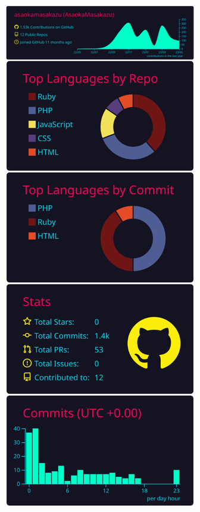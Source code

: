 [![](https://raw.githubusercontent.com/asaokamasakazu/asaokamasakazu/master/profile-summary-card-output/2077/0-profile-details.svg)](https://github.com/vn7n24fzkq/github-profile-summary-cards)
[![](https://raw.githubusercontent.com/asaokamasakazu/asaokamasakazu/master/profile-summary-card-output/2077/1-repos-per-language.svg)](https://github.com/vn7n24fzkq/github-profile-summary-cards)
[![](https://raw.githubusercontent.com/asaokamasakazu/asaokamasakazu/master/profile-summary-card-output/2077/2-most-commit-language.svg)](https://github.com/vn7n24fzkq/github-profile-summary-cards)
[![](https://raw.githubusercontent.com/asaokamasakazu/asaokamasakazu/master/profile-summary-card-output/2077/3-stats.svg)](https://github.com/vn7n24fzkq/github-profile-summary-cards)
[![](https://raw.githubusercontent.com/asaokamasakazu/asaokamasakazu/master/profile-summary-card-output/2077/4-productive-time.svg)](https://github.com/vn7n24fzkq/github-profile-summary-cards)
